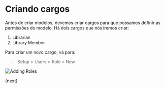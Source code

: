 # Criando cargos

Antes de criar modelos, devemos criar cargos para que possamos definir as permissões do modelo. Há dois cargos que nós iremos criar:

1. Librarian
1. Library Member

Para criar um novo cargo, vá para:

> Setup > Users > Role > New

<img class="screenshot" alt="Adding Roles" src="{{docs_base_url}}/assets/img/roles_creation.png">

{next}
